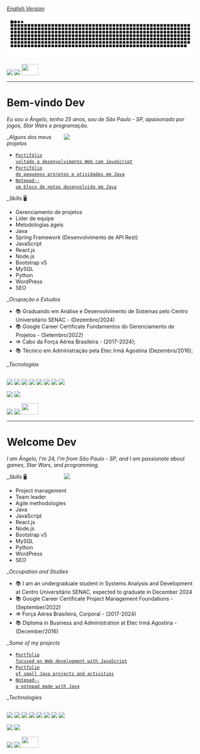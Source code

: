 [_English Version_](#Welcome-Dev)


  <source media="(prefers-color-scheme: dark)" srcset="github-snake-dark.svg" />
  <source media="(prefers-color-scheme: light)" srcset="github-snake.svg" />
  <img src="https://github.com/Anbfer/Anbfer/blob/output/github-contribution-grid-snake.svg">

<a target="_blank" href="https://www.linkedin.com/in/angelo-baracho-abf/" alt="Perfil do LinkedIn"><img src="https://img.shields.io/badge/LinkedIn-0077B5?style=for-the-badge&logo=linkedin&logoColor=white" /></a>  <a target="_blank" href="https://codepen.io/angelo-ferreira"><img src="https://img.shields.io/badge/Codepen-000000?style=for-the-badge&logo=codepen&logoColor=white"/></a>
<a target="_blank" href="https://cursos.alura.com.br/user/ferreira-angelo98" alt="Perfil da Alura"><img src="https://cuponomia-a.akamaihd.net/img/stores/original/alura-637582521816079946.png" width="45" height="30"/></a>

-------------------------------------------------------------------------------------------------

# Bem-vindo Dev
 _*Eu sou o Ângelo, tenho 25 anos, sou de São Paulo - SP, apaixonado por jogos, Star Wars e programação.*_
 
<img align="right" width="350" src="https://docpop.org/wp-content/uploads/2019/09/at-at-walker-green-screen-small.gif"/>
<span>
 
 <dt><em>_Alguns dos meus projetos</em></dt>
 
- <code><a target="_blank" href="https://github.com/Anbfer/Portifolio_web_js">Portifólio voltado a desenvolvimento Web com JavaScript</a></code>
- <code><a target="_blank" href="https://github.com/Anbfer/Projetos_Senac_ADO">Portifólio de pequenos projetos e atividades em Java</a></code>
- <code><a target="_blank" href="https://github.com/Anbfer/Notepad--">Notepad-- um bloco de notas desenvolvido em Java</a></code>

<dt><em>_Skills</em> 🖥️</dt>

- Gerenciamento de projetos
- Lider de equipe
- Metodologias ágeis
- Java
- Spring Framework (Desenvolvimento de API Rest)
- JavaScript
- React.js
- Node.js
- Bootstrap v5
- MySQL
- Python
- WordPress
- SEO

<dl>
 <dt><em>_Ocupação e Estudos</em> </dt>
    
 - 📚 Graduando em Análise e Desenvolvimento de Sistemas pelo Centro Universitário SENAC - (Dezembro/2024)
 - 📚 Google Career Certificate Fundamentos do Gerenciamento de Projetos - (Setembro/2022)
 - 🪖 Cabo da Força Aérea Brasileira - (2017-2024);
 - 📚 Técnico em Administração pela Etec Irmã Agostina (Dezembro/2016);

<dt><em>_Tecnologias</em></dt></br>

<code><img src="https://cdn.jsdelivr.net/gh/devicons/devicon/icons/python/python-plain.svg" height="30"/></code>
<code><img src="https://cdn.jsdelivr.net/gh/devicons/devicon/icons/java/java-original.svg" height="30"/></code>
<code><img src="https://cdn.jsdelivr.net/gh/devicons/devicon/icons/javascript/javascript-plain.svg" height="30"/></code>
<code><img src="https://cdn.jsdelivr.net/gh/devicons/devicon/icons/git/git-plain.svg" height="30"/></code>
<code><img src="https://cdn.jsdelivr.net/gh/devicons/devicon/icons/vscode/vscode-original.svg" height="30"/></code>
<code><img src="https://cdn.jsdelivr.net/gh/devicons/devicon/icons/html5/html5-plain-wordmark.svg" height="30"/></code>
<code><img src="https://cdn.jsdelivr.net/gh/devicons/devicon/icons/css3/css3-original.svg"  height="30"/></code>
<code><img src="https://cdn.jsdelivr.net/gh/devicons/devicon/icons/wordpress/wordpress-plain.svg" height="30"/></code>
 
<div>
<a target="_blank" href="https://github.com/anbfer"></a>
<img height="180em" src="https://github-readme-stats.vercel.app/api/top-langs/?username=anbfer&&layout=compact&theme=dark"/>

<img height="190em" src="https://github-readme-stats.vercel.app/api?username=anbfer&show_icons=true&theme=dark&include_all_commits=true&count_private=true"/>
</div>

</span>

<!---
Anbfer/Anbfer is a ✨ special ✨ repository because its `README.md` (this file) appears on your GitHub profile.
You can click the Preview link to take a look at your changes.
https://github.com/adam-p/markdown-here/wiki/Markdown-Cheatsheet#blockquotes
https://github.com/anuraghazra/github-readme-stats
--->



<a target="_blank" href="https://www.linkedin.com/in/angelo-baracho-abf/" alt="Perfil do LinkedIn"><img src="https://img.shields.io/badge/LinkedIn-0077B5?style=for-the-badge&logo=linkedin&logoColor=white" /></a>  <a target="_blank" href="https://codepen.io/angelo-ferreira"><img src="https://img.shields.io/badge/Codepen-000000?style=for-the-badge&logo=codepen&logoColor=white"/></a>
<a target="_blank" href="https://cursos.alura.com.br/user/ferreira-angelo98" alt="Perfil da Alura"><img src="https://cuponomia-a.akamaihd.net/img/stores/original/alura-637582521816079946.png" width="45" height="30"/></a>

-------------------------------------------------------------------------------------------------
# Welcome Dev
_*I am Ângelo, I'm 24, I'm from São Paulo - SP, and I am passionate about games, Star Wars, and programming.*_

<img align="right" width="350" src="https://docpop.org/wp-content/uploads/2019/09/at-at-walker-green-screen-small.gif"/>
<span>

 <dt><em>_Skills</em> 🖥️</dt>
 
- Project management
- Team leader
- Agile methodologies
- Java
- JavaScript
- React.js
- Node.js
- Bootstrap v5
- MySQL
- Python
- WordPress
- SEO
 
 <dl>
 <dt><em>_Occupation and Studies</em> </dt>
    
 - 📚 I am an undergraduate student in Systems Analysis and Development at Centro Universitário SENAC, expected to graduate in December 2024
 - 📚 Google Career Certificate Project Management Foundations - (September/2022)
 - 🪖 Força Aérea Brasileira, Corporal - (2017-2024)
 - 📚 Diploma in Business and Administration at Etec Irmã Agostina - (December/2016)
  
<dt><em>_Some of my projects</em></dt>
 
 - <code><a target="_blank" href="https://github.com/Anbfer/Portifolio_web_js">Portfolio focused on Web development with JavaScript</a></code>
 - <code><a target="_blank" href="https://github.com/Anbfer/Projetos_Senac_ADO">Portfolio of small Java projects and activities</a></code>
 - <code><a target="_blank" href="https://github.com/Anbfer/Notepad--">Notepad-- a notepad made with Java</a></code>
 
<dt><em>_Technologies</em></dt></br>
 
<code><img src="https://cdn.jsdelivr.net/gh/devicons/devicon/icons/python/python-plain.svg" height="30"/></code>
<code><img src="https://cdn.jsdelivr.net/gh/devicons/devicon/icons/java/java-original.svg" height="30"/></code>
<code><img src="https://cdn.jsdelivr.net/gh/devicons/devicon/icons/javascript/javascript-plain.svg" height="30"/></code>
<code><img src="https://cdn.jsdelivr.net/gh/devicons/devicon/icons/git/git-plain.svg" height="30"/></code>
<code><img src="https://cdn.jsdelivr.net/gh/devicons/devicon/icons/vscode/vscode-original.svg" height="30"/></code>
<code><img src="https://cdn.jsdelivr.net/gh/devicons/devicon/icons/html5/html5-plain-wordmark.svg" height="30"/></code>
<code><img src="https://cdn.jsdelivr.net/gh/devicons/devicon/icons/css3/css3-original.svg"  height="30"/></code>
<code><img src="https://cdn.jsdelivr.net/gh/devicons/devicon/icons/wordpress/wordpress-plain.svg" height="30"/></code>
 
<div>
<a target="_blank" href="https://github.com/anbfer"></a>
<img height="180em" src="https://github-readme-stats.vercel.app/api/top-langs/?username=anbfer&&layout=compact&theme=dark"/>
<img height="190em" src="https://github-readme-stats.vercel.app/api?username=anbfer&show_icons=true&theme=dark&include_all_commits=true&count_private=true"/>
</div>
 
 </span>

<!---
Anbfer/Anbfer is a ✨ special ✨ repository because its `README.md` (this file) appears on your GitHub profile.
You can click the Preview link to take a look at your changes.
https://github.com/adam-p/markdown-here/wiki/Markdown-Cheatsheet#blockquotes
https://github.com/anuraghazra/github-readme-stats
--->
<a target="_blank" href="https://www.linkedin.com/in/angelo-baracho-abf/" alt="Perfil do LinkedIn"><img src="https://img.shields.io/badge/LinkedIn-0077B5?style=for-the-badge&logo=linkedin&logoColor=white" /></a>  <a target="_blank" href="https://codepen.io/angelo-ferreira"><img src="https://img.shields.io/badge/Codepen-000000?style=for-the-badge&logo=codepen&logoColor=white"/></a>
<a target="_blank" href="https://cursos.alura.com.br/user/ferreira-angelo98" alt="Perfil da Alura"><img src="https://cuponomia-a.akamaihd.net/img/stores/original/alura-637582521816079946.png" width="45" height="30"/></a>
